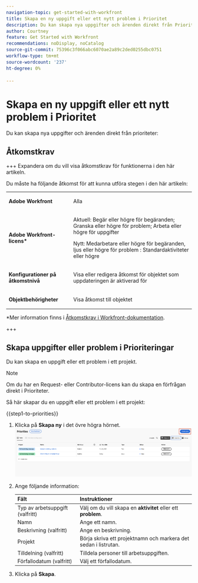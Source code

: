```yaml
---
navigation-topic: get-started-with-workfront
title: Skapa en ny uppgift eller ett nytt problem i Prioritet
description: Du kan skapa nya uppgifter och ärenden direkt från Prioriteringar.
author: Courtney
feature: Get Started with Workfront
recommendations: noDisplay, noCatalog
source-git-commit: 75396c3f066abc6070ae2a89c2ded0255dbc0751
workflow-type: tm+mt
source-wordcount: '237'
ht-degree: 0%

---
```



# Skapa en ny uppgift eller ett nytt problem i Prioritet

Du kan skapa nya uppgifter och ärenden direkt från prioriteter:

## Åtkomstkrav

+++ Expandera om du vill visa åtkomstkrav för funktionerna i den här artikeln.

Du måste ha följande åtkomst för att kunna utföra stegen i den här artikeln:

<table style="table-layout:auto"> 
 <col> 
 </col> 
 <col> 
 </col> 
 <tbody> 
  <tr> 
   <td role="rowheader"><strong>Adobe Workfront</strong></td> 
   <td> <p>Alla</p> </td> 
  </tr> 
  <tr> 
   <td role="rowheader"><strong>Adobe Workfront-licens*</strong></td> 
   <td> 
   <p>Aktuell: Begär eller högre för begäranden; Granska eller högre för problem; Arbeta eller högre för uppgifter</p>
   <p>Nytt: Medarbetare eller högre för begäranden, ljus eller högre för problem <!--and documents-->: Standardaktiviteter eller högre</p> 
   </td> 
  </tr> 
  <tr> 
   <td role="rowheader"><strong>Konfigurationer på åtkomstnivå</strong></td> 
   <td> <p>Visa eller redigera åtkomst för objektet som uppdateringen är aktiverad för</p></td> 
  </tr> 
  <tr> 
   <td role="rowheader"><strong>Objektbehörigheter</strong></td> 
   <td> <p>Visa åtkomst till objektet</p></td> 
  </tr> 
 </tbody> 
</table>

*Mer information finns i [Åtkomstkrav i Workfront-dokumentation](/help/quicksilver/administration-and-setup/add-users/access-levels-and-object-permissions/access-level-requirements-in-documentation.md).

+++

## Skapa uppgifter eller problem i Prioriteringar

Du kan skapa en uppgift eller ett problem i ett projekt.

>[!NOTE]
>
>Om du har en Request- eller Contributor-licens kan du skapa en förfrågan direkt i Prioriteter.

Så här skapar du en uppgift eller ett problem i ett projekt:

{{step1-to-priorities}}

1. Klicka på **Skapa ny** i det övre högra hörnet.
   ![](assets/create-new.png)
1. Ange följande information:

   | Fält | Instruktioner |
   |---------------|-------------|
   | Typ av arbetsuppgift (valfritt) | Välj om du vill skapa en **aktivitet** eller ett **problem**. |
   | Namn | Ange ett namn. |
   | Beskrivning (valfritt) | Ange en beskrivning. |
   | Projekt | Börja skriva ett projektnamn och markera det sedan i listrutan. |
   | Tilldelning (valfritt) | Tilldela personer till arbetsuppgiften. |
   | Förfallodatum (valfritt) | Välj ett förfallodatum. |

1. Klicka på **Skapa**.

